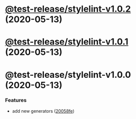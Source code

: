 # [@test-release/stylelint-v1.0.2](https://github.com/developer239/test-release/compare/@test-release/stylelint-v1.0.1...@test-release/stylelint-v1.0.2) (2020-05-13)

# [@test-release/stylelint-v1.0.1](https://github.com/developer239/test-release/compare/@test-release/stylelint-v1.0.0...@test-release/stylelint-v1.0.1) (2020-05-13)

# @test-release/stylelint-v1.0.0 (2020-05-13)


### Features

* add new generators ([20058fe](https://github.com/developer239/test-release/commit/20058fe613e07bd37ece1115a21f55b95e295358))
